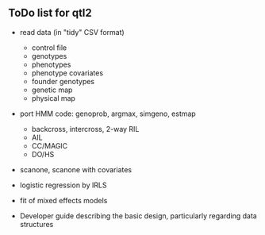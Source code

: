## ToDo list for qtl2

- read data (in "tidy" CSV format)
  - control file
  - genotypes
  - phenotypes
  - phenotype covariates
  - founder genotypes
  - genetic map
  - physical map
  
- port HMM code: genoprob, argmax, simgeno, estmap
  - backcross, intercross, 2-way RIL
  - AIL
  - CC/MAGIC
  - DO/HS

- scanone, scanone with covariates

- logistic regression by IRLS

- fit of mixed effects models

- Developer guide describing the basic design, particularly regarding
  data structures
